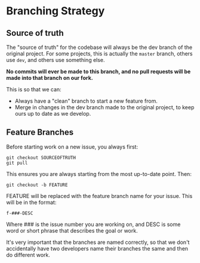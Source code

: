 # Branching Strategy

## Source of truth

The "source of truth" for the codebase will always be the dev branch of the original project. For some projects, this is actually the `master` branch, others use `dev`, and others use something else.

**No commits will ever be made to this branch, and no pull requests will be made into that branch on our fork.**

This is so that we can:

- Always have a "clean" branch to start a new feature from.
- Merge in changes in the dev branch made to the original project, to keep ours up to date as we develop.

## Feature Branches

Before starting work on a new issue, you always first:

```
git checkout SOURCEOFTRUTH
git pull
```

This ensures you are always starting from the most up-to-date point. Then:

```
git checkout -b FEATURE
```

FEATURE will be replaced with the feature branch name for your issue. This will be in the format:

```
f-###-DESC
```

Where ### is the issue number you are working on, and DESC is some word or short phrase that describes the goal or work.

It's very important that the branches are named correctly, so that we don't accidentally have two developers name their branches the same and then do different work.

